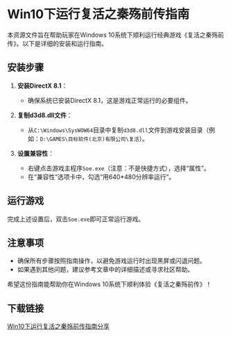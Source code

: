 # Win10下运行复活之秦殇前传指南

本资源文件旨在帮助玩家在Windows 10系统下顺利运行经典游戏《复活之秦殇前传》。以下是详细的安装和运行指南。

## 安装步骤

1. **安装DirectX 8.1**：
   - 确保系统已安装DirectX 8.1，这是游戏正常运行的必要组件。

2. **复制d3d8.dll文件**：
   - 从`C:\Windows\SysWOW64`目录中复制`d3d8.dll`文件到游戏安装目录（例如：`D:\GAMES\目标软件(北京)有限公司\复活`）。

3. **设置兼容性**：
   - 右键点击游戏主程序`Soe.exe`（注意：不是快捷方式），选择“属性”。
   - 在“兼容性”选项卡中，勾选“用640*480分辨率运行”。

## 运行游戏

完成上述设置后，双击`Soe.exe`即可正常运行游戏。

## 注意事项

- 确保所有步骤按照指南操作，以避免游戏运行时出现黑屏或闪退问题。
- 如果遇到其他问题，建议参考文章中的详细描述或寻求社区帮助。

希望这份指南能帮助你在Windows 10系统下顺利体验《复活之秦殇前传》！

## 下载链接

[Win10下运行复活之秦殇前传指南分享](https://pan.quark.cn/s/9cee9e38c61e)
